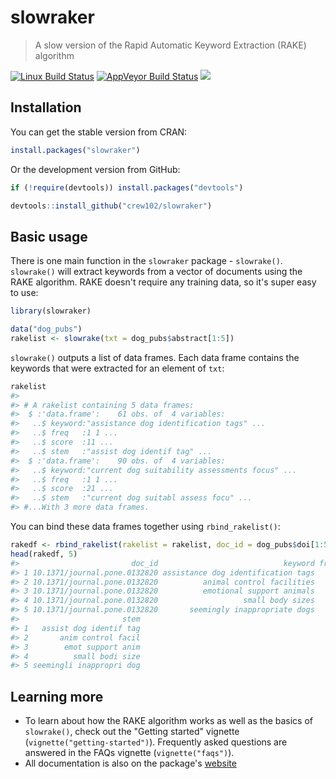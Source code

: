 slowraker
================

> A slow version of the Rapid Automatic Keyword Extraction (RAKE) algorithm

[![Linux Build Status](https://travis-ci.org/crew102/slowraker.svg?branch=master)](https://travis-ci.org/crew102/slowraker) [![AppVeyor Build Status](https://ci.appveyor.com/api/projects/status/2ycx1m182va333ye?svg=true)](https://ci.appveyor.com/project/crew102/slowraker) [![](http://cranlogs.r-pkg.org/badges/slowraker)](http://cran.rstudio.com/web/packages/slowraker/index.html)

Installation
------------

You can get the stable version from CRAN:

``` r
install.packages("slowraker")
```

Or the development version from GitHub:

``` r
if (!require(devtools)) install.packages("devtools")

devtools::install_github("crew102/slowraker")
```

Basic usage
-----------

There is one main function in the `slowraker` package - `slowrake()`. `slowrake()` will extract keywords from a vector of documents using the RAKE algorithm. RAKE doesn't require any training data, so it's super easy to use:

``` r
library(slowraker)

data("dog_pubs")
rakelist <- slowrake(txt = dog_pubs$abstract[1:5])
```

`slowrake()` outputs a list of data frames. Each data frame contains the keywords that were extracted for an element of `txt`:

``` r
rakelist
#> 
#> # A rakelist containing 5 data frames:
#>  $ :'data.frame':    61 obs. of  4 variables:
#>   ..$ keyword:"assistance dog identification tags" ...
#>   ..$ freq   :1 1 ...
#>   ..$ score  :11 ...
#>   ..$ stem   :"assist dog identif tag" ...
#>  $ :'data.frame':    90 obs. of  4 variables:
#>   ..$ keyword:"current dog suitability assessments focus" ...
#>   ..$ freq   :1 1 ...
#>   ..$ score  :21 ...
#>   ..$ stem   :"current dog suitabl assess focu" ...
#> #...With 3 more data frames.
```

You can bind these data frames together using `rbind_rakelist()`:

``` r
rakedf <- rbind_rakelist(rakelist = rakelist, doc_id = dog_pubs$doi[1:5])
head(rakedf, 5)
#>                         doc_id                            keyword freq score
#> 1 10.1371/journal.pone.0132820 assistance dog identification tags    1  10.8
#> 2 10.1371/journal.pone.0132820          animal control facilities    1   9.0
#> 3 10.1371/journal.pone.0132820          emotional support animals    1   9.0
#> 4 10.1371/journal.pone.0132820                   small body sizes    1   9.0
#> 5 10.1371/journal.pone.0132820       seemingly inappropriate dogs    1   7.9
#>                       stem
#> 1   assist dog identif tag
#> 2       anim control facil
#> 3        emot support anim
#> 4          small bodi size
#> 5 seemingli inappropri dog
```

Learning more
-------------

-   To learn about how the RAKE algorithm works as well as the basics of `slowrake()`, check out the "Getting started" vignette (`vignette("getting-started")`). Frequently asked questions are answered in the FAQs vignette (`vignette("faqs")`).
-   All documentation is also on the package's [website](https://crew102.github.io/slowraker/index.html)
